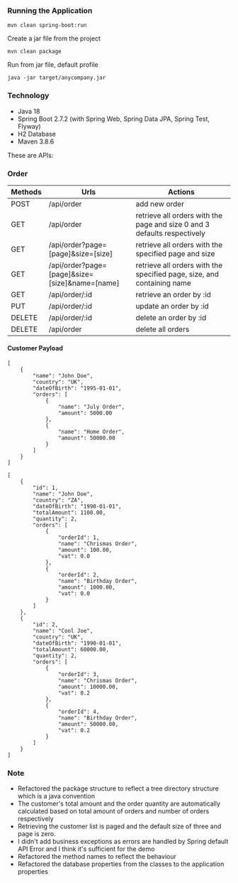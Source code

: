 ### Running the Application

``` 
mvn clean spring-boot:run
```

Create a jar file from the project

```
mvn clean package
```

Run from jar file, default profile

```
java -jar target/anycompany.jar
```

### Technology

- Java 18
- Spring Boot 2.7.2 (with Spring Web, Spring Data JPA, Spring Test, Flyway)
- H2 Database
- Maven 3.8.6

These are APIs:

### Order

| Methods | 	Urls                                         | 	Actions                                                                |
|---------|-----------------------------------------------|-------------------------------------------------------------------------|
| POST	   | /api/order                                    | 	add new order                                                          |
| GET	    | /api/order                                    | 	retrieve all orders with the page and size 0 and 3 defaults respectively |
| GET	    | /api/order?page=[page]&size=[size]            | 	retrieve all orders with the specified page and size                 |
| GET	    | /api/order?page=[page]&size=[size]&name=[name] | 	retrieve all orders with the specified page, size, and containing name |
| GET     | 	/api/order/:id                             | 	retrieve an order by :id                                             |
| PUT     | 	/api/order/:id                             | 	update an order by :id                                               |
| DELETE  | 	/api/order/:id                             | 	delete an order by :id                                               |
| DELETE  | 	/api/order                                 | 	delete all orders                                                   |

#### Customer Payload

````
[
    {
        "name": "John Doe",
        "country": "UK",
        "dateOfBirth": "1995-01-01",
        "orders": [
            {
                "name": "July Order",
                "amount": 5000.00
            },
            {
                "name": "Home Order",
                "amount": 50000.00
            }
        ]
    }
]

````

```
[
    {
        "id": 1,
        "name": "John Doe",
        "country": "ZA",
        "dateOfBirth": "1990-01-01",
        "totalAmount": 1100.00,
        "quantity": 2,
        "orders": [
            {
                "orderId": 1,
                "name": "Chrismas Order",
                "amount": 100.00,
                "vat": 0.0
            },
            {
                "orderId": 2,
                "name": "Birthday Order",
                "amount": 1000.00,
                "vat": 0.0
            }
        ]
    },
    {
        "id": 2,
        "name": "Cool Joe",
        "country": "UK",
        "dateOfBirth": "1990-01-01",
        "totalAmount": 60000.00,
        "quantity": 2,
        "orders": [
            {
                "orderId": 3,
                "name": "Chrismas Order",
                "amount": 10000.00,
                "vat": 0.2
            },
            {
                "orderId": 4,
                "name": "Birthday Order",
                "amount": 50000.00,
                "vat": 0.2
            }
        ]
    }
]
```

### Note

- Refactored the package structure to reflect a tree directory structure which is a java convention
- The customer's total amount and the order quantity are automatically calculated based on total amount of orders and number of orders respectively
- Retrieving the customer list is paged and the default size of three and page is zero. 
- I didn't add business exceptions as errors are handled by Spring default API Error and I think it's sufficient for the demo 
- Refactored the method names to reflect the behaviour
- Refactored the database properties from the classes to the application properties 